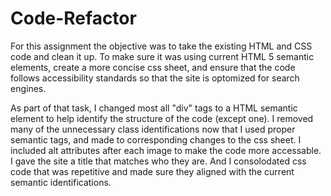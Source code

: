 # Code-Refactor

For this assignment the objective was to take the existing HTML and CSS code and clean it up.  To make sure it was using current HTML 5 semantic elements, create a more concise css sheet, and ensure that the code follows accessibility standards so that the site is optomized for search engines.

As part of that task, I changed most all "div" tags to a HTML semantic element to help identify the structure of the code (except one).  I removed many of the unnecessary class identifications now that I used proper semantic tags, and made to corresponding changes to the css sheet. I included alt attributes after each image to make the code more accessable.  I gave the site a title that matches who they are.  And I consolodated css code that was repetitive and made sure they aligned with the current semantic identifications.